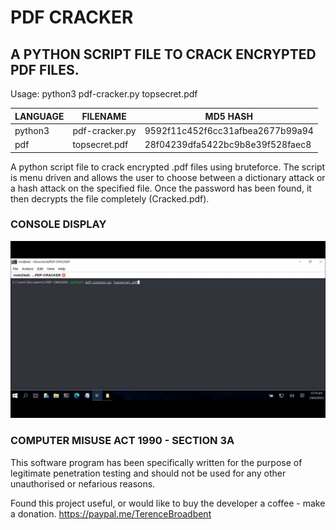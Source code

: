 # PDF CRACKER
## A PYTHON SCRIPT FILE TO CRACK ENCRYPTED PDF FILES.

Usage: python3 pdf-cracker.py topsecret.pdf


| LANGUAGE | FILENAME       | MD5 HASH                         | 
|--------  |---------       |---------                         | 
| python3  | pdf-cracker.py | 9592f11c452f6cc31afbea2677b99a94 |
| pdf      | topsecret.pdf  | 28f04239dfa5422bc9b8e39f528faec8 | 

A python script file to crack encrypted .pdf files using bruteforce. The script is menu driven and allows the user to choose between a dictionary attack or a hash attack on the specified file. Once the password has been found, it then decrypts the file completely (Cracked.pdf).

### CONSOLE DISPLAY
![Screenshot](picture1.gif)

### COMPUTER MISUSE ACT 1990 - SECTION 3A
This software program has been specifically written for the purpose of legitimate penetration testing and should not be used for any other unauthorised or nefarious reasons.

Found this project useful, or would like to buy the developer a coffee - make a donation.
https://paypal.me/TerenceBroadbent



